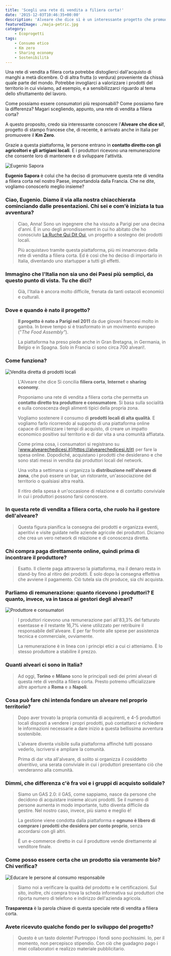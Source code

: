 ```yaml
---
title: 'Scegli una rete di vendita a filiera corta!'
date: '2015-12-03T10:46:35+00:00'
description: 'Alveare che dice sì è un interessante progetto che promuove il km zero conciliando filiera corta, internet e sharing economy.'
featuredImage: ./maja-petric.jpg
category:
    - Ecoprogetti
tags:
    - Consumo etico
    - Km zero
    - Sharing economy
    - Sostenibilità
---
```



Una rete di vendita a filiera corta potrebbe distoglierci dall'acquisto di manghi a metà dicembre. O di altra frutta (o verdura) proveniente da chissà quale parte del mondo.
Potrebbe invogliarci a valorizzare i prodotti del territorio in cui viviamo, ad esempio, e a sensibilizzarci riguardo al tema dello sfruttamento del lavoro.

Come possiamo essere consumatori più responsabili? Come possiamo fare la differenza? Magari scegliendo, appunto, una rete di vendita a filiera corta?  

A questo proposito, credo sia interessante conoscere l'**Alveare che dice sì!**, progetto di stampo francese che, di recente, è arrivato anche in Italia per promuovere il **Km Zero**.

Grazie a questa piattaforma, le persone entrano in **contatto diretto con gli agricoltori e gli artigiani locali**. E i produttori ricevono una remunerazione che consente loro di mantenere e di sviluppare l'attività.

![Eugenio Sapora](./eugenio-sapora.jpg)

**Eugenio Sapora** è colui che ha deciso di promuovere questa rete di vendita a filiera corta nel nostro Paese, importandola dalla Francia.
Che ne dite, vogliamo conoscerlo meglio insieme?

### Ciao, Eugenio. Diamo il via alla nostra chiacchierata cominciando dalle presentazioni. Chi sei e com'è iniziata la tua avventura?

> Ciao, Anna! Sono un ingegnere che ha vissuto a Parigi per una decina d'anni. È in uno degli arrondissement in cui ho abitato che ho conosciuto [La Ruche Qui Dit Oui](https://laruchequiditoui.fr/fr), un progetto a sostegno dei prodotti locali.
>
> Più acquistavo tramite questa piattaforma, più mi innamoravo della rete di vendita a filiera corta. Ed è così che ho deciso di importarlo in Italia, diventando uno startupper a tutti gli effetti.

### Immagino che l'Italia non sia uno dei Paesi più semplici, da questo punto di vista. Tu che dici?

> Già, l'Italia è ancora molto difficile, frenata da tanti ostacoli economici e culturali.

### Dove e quando è nato il progetto?

> **Il progetto è nato a Parigi nel 2011** da due giovani francesi molto in gamba. In breve tempo si è trasformato in un movimento europeo ("*The Food Assembly"*).
>
> La piattaforma ha preso piede anche in Gran Bretagna, in Germania, in Belgio e in Spagna. Solo in Francia ci sono circa 700 alveari!.

### Come funziona?

![Vendita diretta di prodotti locali](./alveare-che-dice-si.jpg)

> L'Alveare che dice Sì concilia **filiera corta**, **Internet** e **sharing economy**.
>
> Proponiamo una rete di vendita a filiera corta che permetta un **contatto diretto tra produttore e consumatore**. Si basa sulla socialità e sulla conoscenza degli alimenti tipici della propria zona.
>
> Vogliamo sostenere il consumo di **prodotti locali di alta qualità**. E vogliamo farlo ricorrendo al supporto di una piattaforma online capace di ottimizzare i tempi di acquisto, di creare un impatto economico positivo sul territorio e di dar vita a una comunità affiatata.
>
> Come prima cosa, i consumatori si registrano su [www.alvearechedicesi.it](https://alvearechedicesi.it/it) per fare la spesa online. Dopodiché, acquistano i prodotti che desiderano e che sono stati messi in vendita dai produttori locali del network.
>
> Una volta a settimana si organizza la **distribuzione nell'alveare di zona**, che può essere un bar, un ristorante, un'associazione del territorio o qualsiasi altra realtà.
>
> Il ritiro della spesa è un'occasione di relazione e di contatto conviviale in cui i produttori possono farsi conoscere.

### In questa rete di vendita a filiera corta, che ruolo ha il gestore dell'alveare?

> Questa figura pianifica la consegna dei prodotti e organizza eventi, aperitivi e visite guidate nelle aziende agricole dei produttori. Diciamo che crea un vero network di relazione e di conoscenza diretta.

### Chi compra paga direttamente online, quindi prima di incontrare il produttore?

> Esatto. Il cliente paga attraverso la piattaforma, ma il denaro resta in stand-by fino al ritiro dei prodotti. È solo dopo la consegna effettiva che avviene il pagamento. Ciò tutela sia chi produce, sia chi acquista.

### Parliamo di remunerazione: quanto ricevono i produttori? E quanto, invece, va in tasca ai gestori degli alveari?

![Produttore e consumatori](./alveare-che-dice-si-2.jpg)

> I produttori ricevono una remunerazione pari all'83,3% del fatturato esentasse e il restante 16,7% viene utilizzato per retribuire il responsabile dell'alveare. E per far fronte alle spese per assistenza tecnica e commerciale, ovviamente.
>
> La remunerazione è in linea con i principi etici a cui ci atteniamo. È lo stesso produttore a stabilire il prezzo.

### Quanti alveari ci sono in Italia?

> Ad oggi, **Torino** e **Milano** sono le principali sedi dei primi alveari di questa rete di vendita a filiera corta. Presto potremo ufficializzare altre aperture a **Roma** e a **Napoli**.

### Cosa può fare chi intenda fondare un alveare nel proprio territorio?

> Dopo aver trovato la propria comunità di acquirenti, e 4-5 produttori locali disposti a vendere i propri prodotti, può contattarci e richiedere le informazioni necessarie a dare inizio a questa bellissima avventura sostenibile.
>
> L'alveare diventa visibile sulla piattaforma affinché tutti possano vederlo, iscriversi e ampliare la comunità.
>
> Prima di dar vita all'alveare, di solito si organizza il cosiddetto *alveritivo*, una serata conviviale in cui i produttori presentano ciò che venderanno alla comunità.

### Dimmi, che differenza c'è fra voi e i gruppi di acquisto solidale?

> Siamo un GAS 2.0: il GAS, come sappiamo, nasce da persone che decidono di acquistare insieme alcuni prodotti. Se il numero di persone aumenta in modo importante, tutto diventa difficile da gestire. Nel nostro caso, invece, più siamo e meglio è!
>
> La gestione viene condotta dalla piattaforma e **ognuno è libero di comprare i prodotti che desidera** **per conto proprio**, senza accordarsi con gli altri.
>
> È un e-commerce diretto in cui il produttore vende direttamente al venditore finale.

### Come posso essere certa che un prodotto sia veramente bio? Chi verifica?

![Educare le persone al consumo responsabile](./alveare-che-dice-si-3.jpg)

> Siamo noi a verificare la qualità del prodotto e le certificazioni. Sul sito, inoltre, chi compra trova la scheda informativa sui produttori che riporta numero di telefono e indirizzo dell'azienda agricola.

**Trasparenza** è la parola chiave di questa speciale rete di vendita a filiera corta.

### Avete ricevuto qualche fondo per lo sviluppo del progetto?

> Questo è un tasto dolente! Purtroppo i fondi sono pochissimi. Io, per il momento, non percepisco stipendio. Con ciò che guadagno pago i miei collaboratori e realizzo materiale pubblicitario.
